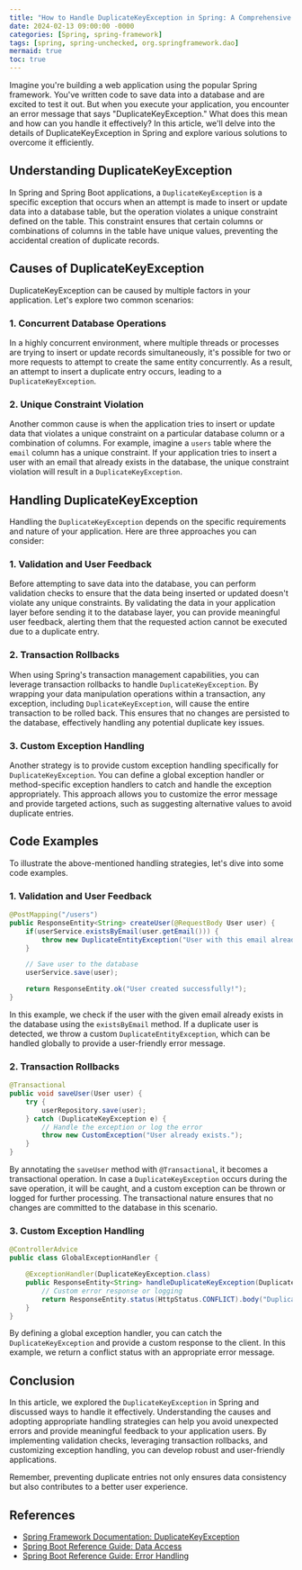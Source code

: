 ```yaml
---
title: "How to Handle DuplicateKeyException in Spring: A Comprehensive Guide"
date: 2024-02-13 09:00:00 -0000
categories: [Spring, spring-framework]
tags: [spring, spring-unchecked, org.springframework.dao]
mermaid: true
toc: true
---
```



Imagine you're building a web application using the popular Spring framework. You've written code to save data into a database and are excited to test it out. But when you execute your application, you encounter an error message that says "DuplicateKeyException." What does this mean and how can you handle it effectively? In this article, we'll delve into the details of DuplicateKeyException in Spring and explore various solutions to overcome it efficiently.

## Understanding DuplicateKeyException<a name="understanding-duplicatekeyexception"></a>

In Spring and Spring Boot applications, a `DuplicateKeyException` is a specific exception that occurs when an attempt is made to insert or update data into a database table, but the operation violates a unique constraint defined on the table. This constraint ensures that certain columns or combinations of columns in the table have unique values, preventing the accidental creation of duplicate records.

## Causes of DuplicateKeyException<a name="causes-of-duplicatekeyexception"></a>

DuplicateKeyException can be caused by multiple factors in your application. Let's explore two common scenarios:

### 1. Concurrent Database Operations<a name="concurrent-database-operations"></a>

In a highly concurrent environment, where multiple threads or processes are trying to insert or update records simultaneously, it's possible for two or more requests to attempt to create the same entity concurrently. As a result, an attempt to insert a duplicate entry occurs, leading to a `DuplicateKeyException`.

### 2. Unique Constraint Violation<a name="unique-constraint-violation"></a>

Another common cause is when the application tries to insert or update data that violates a unique constraint on a particular database column or a combination of columns. For example, imagine a `users` table where the `email` column has a unique constraint. If your application tries to insert a user with an email that already exists in the database, the unique constraint violation will result in a `DuplicateKeyException`.

## Handling DuplicateKeyException<a name="handling-duplicatekeyexception"></a>

Handling the `DuplicateKeyException` depends on the specific requirements and nature of your application. Here are three approaches you can consider:

### 1. Validation and User Feedback<a name="validation-and-user-feedback"></a>

Before attempting to save data into the database, you can perform validation checks to ensure that the data being inserted or updated doesn't violate any unique constraints. By validating the data in your application layer before sending it to the database layer, you can provide meaningful user feedback, alerting them that the requested action cannot be executed due to a duplicate entry.

### 2. Transaction Rollbacks<a name="transaction-rollbacks"></a>

When using Spring's transaction management capabilities, you can leverage transaction rollbacks to handle `DuplicateKeyException`. By wrapping your data manipulation operations within a transaction, any exception, including `DuplicateKeyException`, will cause the entire transaction to be rolled back. This ensures that no changes are persisted to the database, effectively handling any potential duplicate key issues.

### 3. Custom Exception Handling<a name="custom-exception-handling"></a>

Another strategy is to provide custom exception handling specifically for `DuplicateKeyException`. You can define a global exception handler or method-specific exception handlers to catch and handle the exception appropriately. This approach allows you to customize the error message and provide targeted actions, such as suggesting alternative values to avoid duplicate entries.

## Code Examples<a name="code-examples"></a>

To illustrate the above-mentioned handling strategies, let's dive into some code examples.

### 1. Validation and User Feedback<a name="code-example-1"></a>

```java
@PostMapping("/users")
public ResponseEntity<String> createUser(@RequestBody User user) {
    if(userService.existsByEmail(user.getEmail())) {
        throw new DuplicateEntityException("User with this email already exists.");
    }

    // Save user to the database
    userService.save(user);

    return ResponseEntity.ok("User created successfully!");
}
```
In this example, we check if the user with the given email already exists in the database using the `existsByEmail` method. If a duplicate user is detected, we throw a custom `DuplicateEntityException`, which can be handled globally to provide a user-friendly error message.

### 2. Transaction Rollbacks<a name="code-example-2"></a>

```java
@Transactional
public void saveUser(User user) {
    try {
        userRepository.save(user);
    } catch (DuplicateKeyException e) {
        // Handle the exception or log the error
        throw new CustomException("User already exists.");
    }
}
```
By annotating the `saveUser` method with `@Transactional`, it becomes a transactional operation. In case a `DuplicateKeyException` occurs during the save operation, it will be caught, and a custom exception can be thrown or logged for further processing. The transactional nature ensures that no changes are committed to the database in this scenario.

### 3. Custom Exception Handling<a name="code-example-3"></a>

```java
@ControllerAdvice
public class GlobalExceptionHandler {

    @ExceptionHandler(DuplicateKeyException.class)
    public ResponseEntity<String> handleDuplicateKeyException(DuplicateKeyException ex) {
        // Custom error response or logging
        return ResponseEntity.status(HttpStatus.CONFLICT).body("Duplicate key error occurred. Please provide a valid value.");
    }
}
```
By defining a global exception handler, you can catch the `DuplicateKeyException` and provide a custom response to the client. In this example, we return a conflict status with an appropriate error message.

## Conclusion<a name="conclusion"></a>

In this article, we explored the `DuplicateKeyException` in Spring and discussed ways to handle it effectively. Understanding the causes and adopting appropriate handling strategies can help you avoid unexpected errors and provide meaningful feedback to your application users. By implementing validation checks, leveraging transaction rollbacks, and customizing exception handling, you can develop robust and user-friendly applications.

Remember, preventing duplicate entries not only ensures data consistency but also contributes to a better user experience.

## References<a name="references"></a>

- [Spring Framework Documentation: DuplicateKeyException](https://docs.spring.io/spring-framework/docs/current/javadoc-api/org/springframework/dao/DuplicateKeyException.html)
- [Spring Boot Reference Guide: Data Access](https://docs.spring.io/spring-boot/docs/current/reference/htmlsingle/#spring-boot-data-access)
- [Spring Boot Reference Guide: Error Handling](https://docs.spring.io/spring-boot/docs/current/reference/htmlsingle/#boot-features-error-handling)
